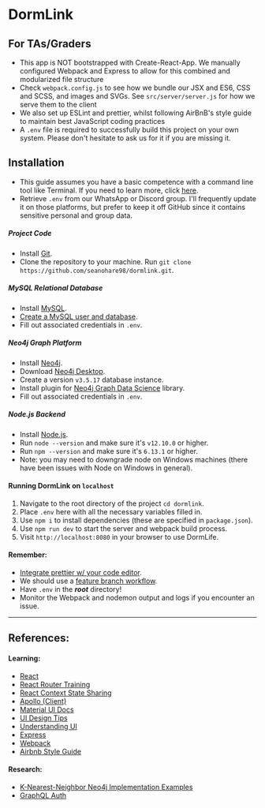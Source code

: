 # DormLink

## For TAs/Graders

- This app is NOT bootstrapped with Create-React-App. We manually configured Webpack and Express to allow for this combined and modularized file structure
- Check `webpack.config.js` to see how we bundle our JSX and ES6, CSS and SCSS, and images and SVGs. See `src/server/server.js` for how we serve them to the client
- We also set up ESLint and prettier, whilst following AirBnB's style guide to maintain best JavaScript coding practices
- A `.env` file is required to successfully build this project on your own system. Please don't hesitate to ask us for it if you are missing it.

## Installation

- This guide assumes you have a basic competence with a command line tool like Terminal. If you need to learn more, click [here](https://www.davidbaumgold.com/tutorials/command-line/).
- Retrieve `.env` from our WhatsApp or Discord group. I'll frequently update it on those platforms, but prefer to keep it off GitHub since it contains sensitive personal and group data.

##### Project Code

- Install [Git](https://git-scm.com/book/en/v2/Getting-Started-Installing-Git).
- Clone the repository to your machine. Run `git clone https://github.com/seanohare98/dormlink.git`.

##### MySQL Relational Database

- Install [MySQL](https://www.mysql.com/downloads/).
- [Create a MySQL user and database](https://dev.mysql.com/doc/mysql-getting-started/en/).
- Fill out associated credentials in `.env`.

##### Neo4j Graph Platform

- Install [Neo4j](https://subscription.packtpub.com/book/big_data_and_business_intelligence/9781783287253/1/ch01lvl1sec12/single-node-installation-of-neo4j-over-mac-os-x).
- Download [Neo4j Desktop](https://neo4j.com/download-center/#desktop).
- Create a version `v3.5.17` database instance.
- Install plugin for [Neo4j Graph Data Science](https://neo4j.com/docs/graph-data-science/current/installation/#_supported_neo4j_versions) library.
- Fill out associated credentials in `.env`.

##### Node.js Backend

- Install [Node.js](https://nodejs.org/en/download/).
- Run `node --version` and make sure it's `v12.10.0` or higher.
- Run `npm --version` and make sure it's `6.13.1` or higher.
- Note: you may need to downgrade node on Windows machines (there have been issues with Node on Windows in general).

#### Running DormLink on `localhost`

1. Navigate to the root directory of the project `cd dormlink`.
2. Place `.env` here with all the necessary variables filled in.
3. Use `npm i` to install dependencies (these are specified in `package.json`).
4. Use `npm run dev` to start the server and webpack build process.
5. Visit `http://localhost:8080` in your browser to use DormLife.

#### Remember:

- [Integrate prettier w/ your code editor](https://prettier.io/docs/en/editors.html).
- We should use a [feature branch workflow](https://bocoup.com/blog/git-workflow-walkthrough-feature-branches).
- Have `.env` in the **_root_** directory!
- Monitor the Webpack and nodemon output and logs if you encounter an issue.

---

## References:

#### Learning:

- [React](https://reactjs.org/docs/getting-started.html)
- [React Router Training](https://reacttraining.com/react-router/web/guides/quick-start)
- [React Context State Sharing](https://dev.to/sunnysingh/sharing-state-using-reacts-context-api-3623)
- [Apollo (Client)](https://www.apollographql.com/docs/react/get-started/)
- [Material UI Docs](https://material-ui.com/)
- [UI Design Tips](https://www.crowdform.co.uk/blog/7-lesser-known-tricks-to-level-up-your-ui-design)
- [Understanding UI](https://leerob.io/blog/style-guides-component-libraries-design-systems)
- [Express](https://expressjs.com/en/starter/installing.html)
- [Webpack](https://webpack.js.org/concepts/)
- [Airbnb Style Guide](https://github.com/airbnb/javascript)

#### Research:

- [K-Nearest-Neighbor Neo4j Implementation Examples](https://neo4j.com/docs/graph-algorithms/current/labs-algorithms/approximate-nearest-neighbors/)
- [GraphQL Auth](https://github.com/apollographql/graphql-tools/issues/313)
